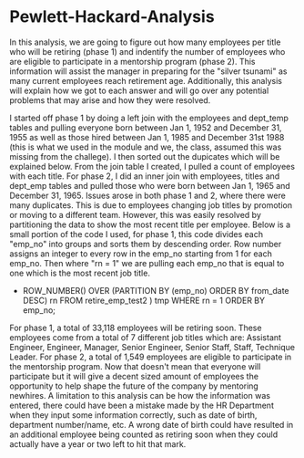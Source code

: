 # Pewlett-Hackard-Analysis

In this analysis, we are going to figure out how many employees per title who will be retiring (phase 1) and indentify the number of employees who are eligible to participate in a mentorship program (phase 2). This information will assist the manager in preparing for the "silver tsunami" as many current employees reach retirement age. Additionally, this analysis will explain how we got to each answer and will go over any potential problems that may arise and how they were resolved.
   
    
I started off phase 1 by doing a left join with the employees and dept_temp tables and pulling everyone born between Jan 1, 1952 and December 31, 1955 as well as those hired between Jan 1, 1985 and December 31st 1988 (this is what we used in the module and we, the class, assumed this was missing from the challege). I then sorted out the dupicates which will be explained below. From the join table I created, I pulled a count of employees with each title. For phase 2, I did an inner join with employees, titles and dept_emp tables and pulled those who were born between Jan 1, 1965 and December 31, 1965. Issues arose in both phase 1 and 2, where there were many duplicates. This is due to employees changing job titles by promotion or moving to a different team. However, this was easily resolved by partitioning the data to show the most recent title per employee. Below is a small portion of the code I used, for phase 1, this code divides each "emp_no" into groups and sorts them by descending order. Row number assigns an integer to every row in the emp_no starting from 1 for each emp_no. Then where "rn = 1" we are pulling each emp_no that is equal to one which is the most recent job title.
- ROW_NUMBER() OVER
 (PARTITION BY (emp_no)
  ORDER BY from_date DESC) rn
  FROM retire_emp_test2
  ) tmp WHERE rn = 1
  ORDER BY emp_no;

    
    
For phase 1, a total of 33,118 employees will be retiring soon. These employees come from a total of 7 different job titles which are: Assistant Engineer, Engineer, Manager, Senior Engineer, Senior Staff, Staff, Technique Leader. For phase 2, a total of 1,549 employees are eligible to participate in the mentorship program. Now that doesn't mean that everyone will participate but it will give a decent sized amount of employees the opportunity to help shape the future of the company by mentoring newhires. A limitation to this analysis can be how the information was entered, there could have been a mistake made by the HR Department when they input some information correctly, such as date of birth, department number/name, etc. A wrong date of birth could have resulted in an additional employee being counted as retiring soon when they could actually have a year or two left to hit that mark.
